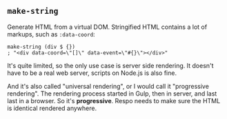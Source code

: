 ## `make-string`

Generate HTML from a virtual DOM. Stringified HTML contains a lot of markups, such as `:data-coord`:

```
make-string (div $ {})
; "<div data-coord=\"[]\" data-event=\"#{}\"></div>"
```

It's quite limited, so the only use case is server side rendering.
It doesn't have to be a real web server, scripts on Node.js is also fine.

And it's also called "universal rendering", or I would call it "progressive rendering".
The rendering process started in Gulp, then in server, and last last in a browser.
So it's **progressive**. Respo needs to make sure the HTML is identical rendered anywhere.
